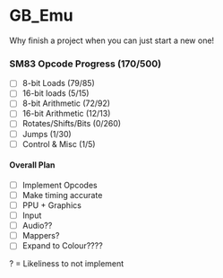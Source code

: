 # GB_Emu
Why finish a project when you can just start a new one!


### SM83 Opcode Progress    (170/500)
- [ ] 8-bit Loads           (79/85)              
- [ ] 16-bit loads          (5/15)         
- [ ] 8-bit Arithmetic      (72/92)           
- [ ] 16-bit Arithmetic     (12/13)
- [ ] Rotates/Shifts/Bits   (0/260)
- [ ] Jumps                 (1/30)
- [ ] Control & Misc        (1/5)

#### Overall Plan
- [ ] Implement Opcodes
- [ ] Make timing accurate
- [ ] PPU + Graphics
- [ ] Input
- [ ] Audio??
- [ ] Mappers?
- [ ] Expand to Colour????

? = Likeliness to not implement